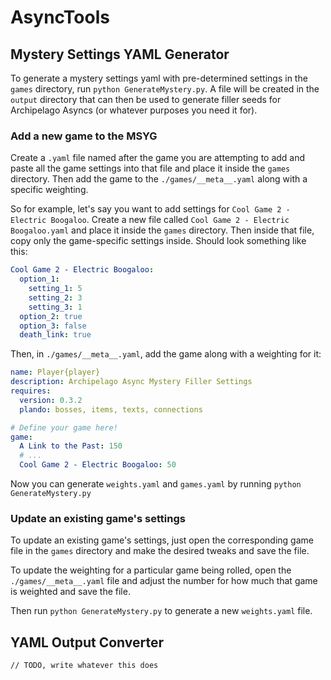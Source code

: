 # AsyncTools

## Mystery Settings YAML Generator

To generate a mystery settings yaml with pre-determined settings in the `games` directory, run `python GenerateMystery.py`. A file will be created in the `output` directory that can then be used to generate filler seeds for Archipelago Asyncs (or whatever purposes you need it for).

### Add a new game to the MSYG

Create a `.yaml` file named after the game you are attempting to add and paste all the game settings into that file and place it inside the `games` directory. Then add the game to the `./games/__meta__.yaml` along with a specific weighting.

So for example, let's say you want to add settings for `Cool Game 2 - Electric Boogaloo`. Create a new file called `Cool Game 2 - Electric Boogaloo.yaml` and place it inside the `games` directory. Then inside that file, copy only the game-specific settings inside. Should look something like this:

```yaml
Cool Game 2 - Electric Boogaloo:
  option_1:
    setting_1: 5
    setting_2: 3
    setting_3: 1
  option_2: true
  option_3: false
  death_link: true
```

Then, in `./games/__meta__.yaml`, add the game along with a weighting for it:

```yaml
name: Player{player}
description: Archipelago Async Mystery Filler Settings
requires:
  version: 0.3.2
  plando: bosses, items, texts, connections

# Define your game here!
game:
  A Link to the Past: 150
  # ...
  Cool Game 2 - Electric Boogaloo: 50

```

Now you can generate `weights.yaml` and `games.yaml` by running `python GenerateMystery.py`

### Update an existing game's settings

To update an existing game's settings, just open the corresponding game file in the `games` directory and make the desired tweaks and save the file.

To update the weighting for a particular game being rolled, open the `./games/__meta__.yaml` file and adjust the number for how much that game is weighted and save the file.

Then run `python GenerateMystery.py` to generate a new `weights.yaml` file.

## YAML Output Converter

`// TODO, write whatever this does`